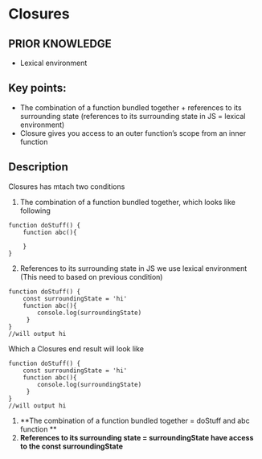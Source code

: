 # Closures

## PRIOR KNOWLEDGE
- Lexical environment

## Key points:

- The combination of a function bundled together +  references to its surrounding state (references to its surrounding state in JS = lexical environment) 
- Closure gives you access to an outer function’s scope from an inner function


## Description 
Closures has mtach two conditions
1. The combination of a function bundled together, which looks like following
```
function doStuff() {
    function abc(){
        
    }
}
`````

2. References to its surrounding state in JS we use lexical environment (This need to based on previous condition)

```
function doStuff() {
    const surroundingState = 'hi'
    function abc(){
        console.log(surroundingState)
     }
}
//will output hi
```

Which a Closures end result will look like  
```
function doStuff() {
    const surroundingState = 'hi'
    function abc(){
        console.log(surroundingState)
     }
}
//will output hi
```

1. **The combination of a function bundled together = doStuff and abc function **
2. **References to its surrounding state = surroundingState have access to the const surroundingState** 

